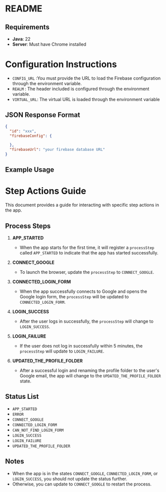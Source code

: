 # README

## Requirements

- **Java**: 22
- **Server**: Must have Chrome installed

# Configuration Instructions

- `CONFIG_URL` :You must provide the URL to load the Firebase configuration through the environment variable.
- `REALM` : The header included is configured through the environment variable.
- `VIRTUAL_URL`: The virtual URL is loaded through the environment variable
## JSON Response Format

```json 
{
  "id": "xxx",
  "firebaseConfig": { 
    
  },
  "firebaseUrl": "your firebase database URL"
} 
```


## Example Usage

# Step Actions Guide

This document provides a guide for interacting with specific step actions in the app.

## Process Steps

1. **APP_STARTED**
    - When the app starts for the first time, it will register a `processStep` called `APP_STARTED` to indicate that the app has started successfully.

2. **CONNECT_GOOGLE**
    - To launch the browser, update the `processStep` to `CONNECT_GOOGLE`.

3. **CONNECTED_LOGIN_FORM**
    - When the app successfully connects to Google and opens the Google login form, the `processStep` will be updated to `CONNECTED_LOGIN_FORM`.

4. **LOGIN_SUCCESS**
    - After the user logs in successfully, the `processStep` will change to `LOGIN_SUCCESS`.

5. **LOGIN_FAILURE**
    - If the user does not log in successfully within 5 minutes, the `processStep` will update to `LOGIN_FAILURE`.

6. **UPDATED_THE_PROFILE_FOLDER**
    - After a successful login and renaming the profile folder to the user's Google email, the app will change to the `UPDATED_THE_PROFILE_FOLDER` state.

## Status List

- `APP_STARTED`
- `ERROR`
- `CONNECT_GOOGLE`
- `CONNECTED_LOGIN_FORM`
- `CAN_NOT_FIND_LOGIN_FORM`
- `LOGIN_SUCCESS`
- `LOGIN_FAILURE`
- `UPDATED_THE_PROFILE_FOLDER`

## Notes

- When the app is in the states `CONNECT_GOOGLE`, `CONNECTED_LOGIN_FORM`, or `LOGIN_SUCCESS`, you should not update the status further.
- Otherwise, you can update to `CONNECT_GOOGLE` to restart the process.


